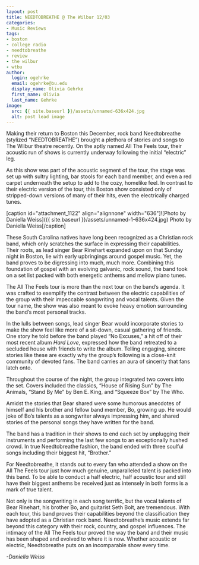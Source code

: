 ```yaml
---
layout: post
title: NEEDTOBREATHE @ The Wilbur 12/03
categories:
- Music Reviews
tags:
- boston
- college radio
- needtobreathe
- review
- the wilbur
- wtbu
author:
  login: ogehrke
  email: ogehrke@bu.edu
  display_name: Olivia Gehrke
  first_name: Olivia
  last_name: Gehrke
image:
  src: {{ site.baseurl }}/assets/unnamed-636x424.jpg
  alt: post lead image
---
```


Making their return to Boston this December, rock band Needtobreathe (stylized “NEEDTOBREATHE”) brought a plethora of stories and songs to The Wilbur theatre recently. On the aptly named All The Feels tour, their acoustic run of shows is currently underway following the initial “electric” leg.

As this show was part of the acoustic segment of the tour, the stage was set up with sultry lighting, bar stools for each band member, and even a red carpet underneath the setup to add to the cozy, homelike feel. In contrast to their electric version of the tour, this Boston show consisted only of stripped-down versions of many of their hits, even the electrically charged tunes.   

\[caption id="attachment\_1122" align="alignnone" width="636"\]![Photo by Daniella Weiss]({{ site.baseurl }}/assets/unnamed-1-636x424.jpg) Photo by Daniella Weiss\[/caption\]

These South Carolina natives have long been recognized as a Christian rock band, which only scratches the surface in expressing their capabilities. Their roots, as lead singer Bear Rinehart expanded upon on that Sunday night in Boston, lie with early upbringings around gospel music. Yet, the band proves to be digressing into much, much more. Combining this foundation of gospel with an evolving galvanic, rock sound, the band took on a set list packed with both energetic anthems and mellow piano tunes.

The All The Feels tour is more than the next tour on the band’s agenda. It was crafted to exemplify the contrast between the electric capabilities of the group with their impeccable songwriting and vocal talents. Given the tour name, the show was also meant to evoke heavy emotion surrounding the band’s most personal tracks.

In the lulls between songs, lead singer Bear would incorporate stories to make the show feel like more of a sit-down, casual gathering of friends. One story he told before the band played “No Excuses,” a hit off of their most recent album _Hard Love_, expressed how the band retreated to a secluded house with friends to write the album. Telling engaging, sincere stories like these are exactly why the group’s following is a close-knit community of devoted fans. The band carries an aura of sincerity that fans latch onto.

Throughout the course of the night, the group integrated two covers into the set. Covers included the classics, “House of Rising Sun” by The Animals, “Stand By Me” by Ben E. King, and “Squeeze Box” by The Who.

Amidst the stories that Bear shared were some humorous anecdotes of himself and his brother and fellow band member, Bo, growing up. He would joke of Bo’s talents as a songwriter always impressing him, and shared stories of the personal songs they have written for the band.

The band has a tradition in their shows to end each set by unplugging their instruments and performing the last few songs to an exceptionally hushed crowd. In true Needtobreathe fashion, the band ended with three soulful songs including their biggest hit, “Brother.”

For Needtobreathe, it stands out to every fan who attended a show on the All The Feels tour just how much genuine, unparalleled talent is packed into this band. To be able to conduct a half electric, half acoustic tour and still have their biggest anthems be received just as intensely in both forms is a mark of true talent.

Not only is the songwriting in each song terrific, but the vocal talents of Bear Rinehart, his brother Bo, and guitarist Seth Bolt, are tremendous. With each tour, this band proves their capabilities beyond the classification they have adopted as a Christian rock band. Needtobreathe’s music extends far beyond this category with their rock, country, and gospel influences. The intimacy of the All The Feels tour proved the way the band and their music has been shaped and evolved to where it is now. Whether acoustic or electric, Needtobreathe puts on an incomparable show every time.

_\-Daniella Weiss_